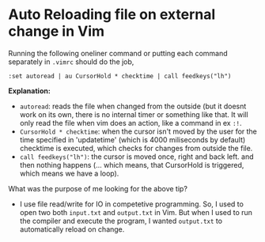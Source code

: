 # Auto Reloading file on external change in Vim

Running the following oneliner command or putting each command separately in `.vimrc` should do the job,

```
:set autoread | au CursorHold * checktime | call feedkeys("lh")
```

**Explanation:**
- `autoread`: reads the file when changed from the outside (but it doesnt work on its own, there is no internal timer or something like that. It will only read the file when vim does an action, like a command in ex `:!`.
- `CursorHold * checktime`: when the cursor isn't moved by the user for the time specified in 'updatetime' (which is 4000 miliseconds by default) checktime is executed, which checks for changes from outside the file.
- `call feedkeys("lh")`: the cursor is moved once, right and back left. and then nothing happens (... which means, that CursorHold is triggered, which means we have a loop).


What was the purpose of me looking for the above tip?
- I use file read/write for IO in competetive programming. So, I used to open two both `input.txt` and `output.txt` in Vim. But when I used to run the compiler and execute the program, I wanted `output.txt` to automatically reload on change. 
